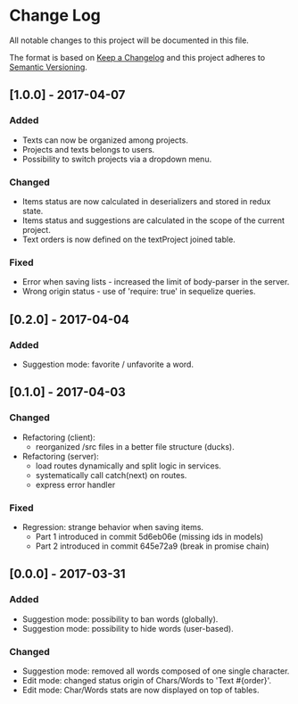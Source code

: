 # Change Log
All notable changes to this project will be documented in this file.

The format is based on [Keep a Changelog](http://keepachangelog.com/)
and this project adheres to [Semantic Versioning](http://semver.org/).

## [1.0.0] - 2017-04-07
### Added
- Texts can now be organized among projects.
- Projects and texts belongs to users.
- Possibility to switch projects via a dropdown menu.

### Changed
- Items status are now calculated in deserializers and stored in redux state.
- Items status and suggestions are calculated in the scope of the current project.
- Text orders is now defined on the textProject joined table.

### Fixed
- Error when saving lists - increased the limit of body-parser in the server.
- Wrong origin status - use of 'require: true' in sequelize queries.

## [0.2.0] - 2017-04-04
### Added
- Suggestion mode: favorite / unfavorite a word.

## [0.1.0] - 2017-04-03
### Changed
- Refactoring (client):
  - reorganized /src files in a better file structure (ducks).
- Refactoring (server):
  - load routes dynamically and split logic in services.
  - systematically call catch(next) on routes.
  - express error handler

### Fixed
  - Regression: strange behavior when saving items.
    - Part 1 introduced in commit 5d6eb06e (missing ids in models)
    - Part 2 introduced in commit 645e72a9 (break in promise chain)

## [0.0.0] - 2017-03-31
### Added
- Suggestion mode: possibility to ban words (globally).
- Suggestion mode: possibility to hide words (user-based).

### Changed
- Suggestion mode: removed all words composed of one single character.
- Edit mode: changed status origin of Chars/Words to 'Text #{order}'.
- Edit mode: Char/Words stats are now displayed on top of tables.
